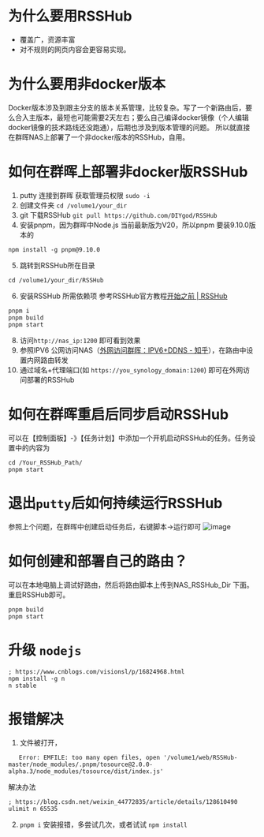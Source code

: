 
# 为什么要用RSSHub
- 覆盖广，资源丰富
- 对不规则的网页内容会更容易实现。
# 为什么要用非docker版本
Docker版本涉及到跟主分支的版本关系管理，比较复杂。写了一个新路由后，要么合入主版本，最短也可能需要2天左右；要么自己编译docker镜像（个人编辑docker镜像的技术路线还没跑通），后期也涉及到版本管理的问题。
所以就直接在群晖NAS上部署了一个非docker版本的RSSHub，自用。
# 如何在群晖上部署非docker版RSSHub
1.  putty 连接到群晖
获取管理员权限
`sudo -i`
2. 创建文件夹
`cd /volume1/your_dir`
3. git 下载RSSHub
`git pull https://github.com/DIYgod/RSSHub`
4. 安装pnpm，因为群晖中Node.js 当前最新版为V20，所以pnpm 要装9.10.0版本的  
```
npm install -g pnpm@9.10.0
```
5. 跳转到RSSHub所在目录
```
cd /volume1/your_dir/RSSHub
```
6. 安装RSSHub 所需依赖项
   参考RSSHub官方教程[开始之前 | RSSHub](https://docs.rsshub.app/zh/joinus/new-rss/before-start) 
```
pnpm i
pnpm build
pnpm start
```
8. 访问`http://nas_ip:1200` 即可看到效果    
9. 参照IPV6 公网访问NAS（[外网访问群晖：IPV6+DDNS - 知乎](https://zhuanlan.zhihu.com/p/717555214)），在路由中设置内网路由转发  
10. 通过域名+代理端口(如 `https://you_synology_domain:1200`) 即可在外网访问部署的RSSHub


# 如何在群晖重启后同步启动RSSHub
可以在【控制面板】-》【任务计划】中添加一个开机启动RSSHub的任务。任务设置中的内容为
```
cd /Your_RSSHub_Path/
pnpm start
```
# 退出`putty`后如何持续运行RSSHub
参照上个问题，在群晖中创建启动任务后，右键脚本->运行即可
![image](https://github.com/user-attachments/assets/7cc4563d-4846-4cd2-b01e-f54a7d7166af)

# 如何创建和部署自己的路由？
可以在本地电脑上调试好路由，然后将路由脚本上传到NAS_RSSHub_Dir 下面。重启RSSHub即可。
```
pnpm build
pnpm start
```
# 升级 `nodejs`
```
; https://www.cnblogs.com/visionsl/p/16824968.html
npm install -g n
n stable
```
# 报错解决
1. 文件被打开，
```
   Error: EMFILE: too many open files, open '/volume1/web/RSSHub-master/node_modules/.pnpm/tosource@2.0.0-alpha.3/node_modules/tosource/dist/index.js'
```
解决办法

```
; https://blog.csdn.net/weixin_44772835/article/details/128610490
ulimit n 65535
```
2. `pnpm i` 安装报错，多尝试几次，或者试试 `npm install`


